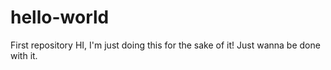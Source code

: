 # hello-world
First repository
HI, I'm just doing this for the sake of it!
Just wanna be done with it.
